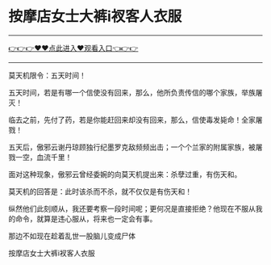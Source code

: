 # 按摩店女士大裤i衩客人衣服

<hr/> <a href="https://github.com/kiuhd/dfrw/issues/1">👉👉👉♥♥点此进入♥观看入口👈👉👉</a><hr/>

莫天机限令：五天时间！

五天时间，若是有哪一个信使没有回来，那么，他所负责传信的哪个家族，举族屠灭！

临去之前，先付了药，若是你能赶回来却没有回来，那么，信使毒发毙命！全家屠戮！

五天后，傲邪云谢丹琼顾独行纪墨罗克敌频频出击；一个个兰家的附属家族，被屠戮一空，血流千里！

面对这种现象，傲邪云曾经委婉的向莫天机提出来：杀孽过重，有伤天和。

莫天机的回答是：此时该杀而不杀，就不仅仅是有伤天和！

纵然他们此刻顺从，我还要考察一段时间呢；更何况是直接拒绝？他现在不服从我的命令，就算是违心服从，将来也一定会有事。

那边不如现在趁着乱世一股脑儿变成尸体

按摩店女士大裤i衩客人衣服
